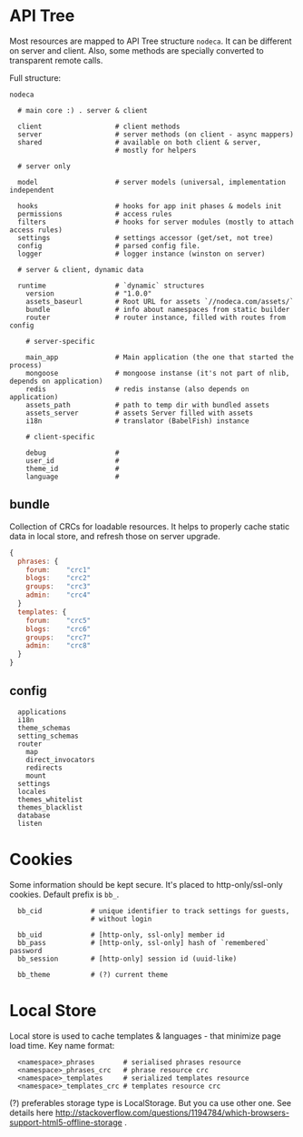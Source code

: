 API Tree
========

Most resources are mapped to API Tree structure `nodeca`. It can be different
on server and client. Also, some methods are specially converted to transparent
remote calls.

Full structure:

```
nodeca

  # main core :) . server & client

  client                  # client methods
  server                  # server methods (on client - async mappers)
  shared                  # available on both client & server,
                          # mostly for helpers

  # server only

  model                   # server models (universal, implementation independent

  hooks                   # hooks for app init phases & models init
  permissions             # access rules
  filters                 # hooks for server modules (mostly to attach access rules)
  settings                # settings accessor (get/set, not tree)
  config                  # parsed config file.
  logger                  # logger instance (winston on server)

  # server & client, dynamic data

  runtime                 # `dynamic` structures
    version               # "1.0.0"
    assets_baseurl        # Root URL for assets `//nodeca.com/assets/`
    bundle                # info about namespaces from static builder
    router                # router instance, filled with routes from config

    # server-specific

    main_app              # Main application (the one that started the process)
    mongoose              # mongoose instanse (it's not part of nlib, depends on application)
    redis                 # redis instanse (also depends on application)
    assets_path           # path to temp dir with bundled assets
    assets_server         # assets Server filled with assets
    i18n                  # translator (BabelFish) instance

    # client-specific

    debug                 #
    user_id               #
    theme_id              #
    language              #
```


bundle
------

Collection of CRCs for loadable resources.  It helps to properly cache
static data in local store, and refresh those on server upgrade.

``` javascript
{
  phrases: {
    forum:    "crc1"
    blogs:    "crc2"
    groups:   "crc3"
    admin:    "crc4"
  }
  templates: {
    forum:    "crc5"
    blogs:    "crc6"
    groups:   "crc7"
    admin:    "crc8"
  }
}
```


config
------

```
  applications
  i18n
  theme_schemas
  setting_schemas
  router
    map
    direct_invocators
    redirects
    mount
  settings
  locales
  themes_whitelist
  themes_blacklist
  database
  listen
```


Cookies
=======

Some information should be kept secure. It's placed to http-only/ssl-only
cookies. Default prefix is `bb_`.

```
  bb_cid            # unique identifier to track settings for guests,
                    # without login

  bb_uid            # [http-only, ssl-only] member id
  bb_pass           # [http-only, ssl-only] hash of `remembered` password
  bb_session        # [http-only] session id (uuid-like)

  bb_theme          # (?) current theme
```

Local Store
===========

Local store is used to cache templates & languages - that minimize page load
time. Key name format:

```
  <namespace>_phrases       # serialised phrases resource
  <namespace>_phrases_crc   # phrase resource crc
  <namespace>_templates     # serialized templates resource
  <namespace>_templates_crc # templates resource crc
```

(?) preferables storage type is LocalStorage. But you ca use other one. See
details here http://stackoverflow.com/questions/1194784/which-browsers-support-html5-offline-storage .
